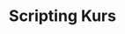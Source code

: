 ---
title: Scripting Kurs
description: Ein umfassender Kurs, der die Grundlagen des Bash-, Powershell- und Python-Scriptings vermittelt.

course:
  name: Scripting Kurs
  emoji: 💻
  description_short: Ein eintägiger Kurs, der Ihnen die Grundlagen des Bash-, Powershell- und Python-Scriptings näher bringt.
  description_long: Dieser Kurs bietet eine Einführung in das Bash-, Powershell- und Python-Scripting. Sie lernen grundlegende Konzepte wie Variablen, Bedingungen, Schleifen und Dateiverarbeitung in allen drei Sprachen kennen. Der Kurs vermittelt Ihnen die Fähigkeiten, effiziente Skripte zur Automatisierung von Aufgaben zu erstellen.
  level:
    rank: Einsteiger
    text: Für Einsteiger geeignet
  duration:
    total: 3
    unit: Tage
    text: in 3 Tagen
  price: 2400€
  topics_key:
    - Bash-, Powershell- und Python-Syntax
    - Variablen und Datentypen
    - Bedingungen und Schleifen
    - Dateiverarbeitung
  all_topics:
    - Bash-, Powershell- und Python-Grundlagen
    - Skriptentwicklung
    - Automatisierung
---